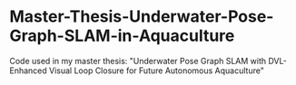 # Master-Thesis-Underwater-Pose-Graph-SLAM-in-Aquaculture
Code used in my master thesis: "Underwater Pose Graph SLAM with DVL-Enhanced Visual Loop Closure for Future Autonomous Aquaculture"
